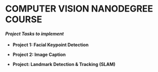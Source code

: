 <h1><strong>COMPUTER VISION NANODEGREE COURSE</strong></h1>

<h4><i>Project Tasks to implement</i></h4>


* **Project 1: Facial Keypoint Detection**

* **Project 2: Image Caption**

* **Project: Landmark Detection & Tracking (SLAM)**

